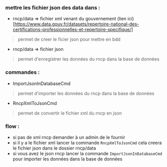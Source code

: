 ### mettre les fichier json des data dans :

- rncp/data => fichier xml venant du gouvernement
  (lien ici)[https://www.data.gouv.fr/datasets/repertoire-national-des-certifications-professionnelles-et-repertoire-specifique/]
> permet de creer le ficier json pour mettre en bdd

- rncp/data => fichier json
> permet d'enregistrer les données du rncp dans la base de données

### commandes : 

- ImportJsonInDatabaseCmd
> permet d'importer les données du rncp dans la base de données

- RncpXmlToJsonCmd
> permet de convertir le fichier xml du rncp en json

### flow : 

- si pas de xml rncp demander à un admin de le fournir
- si il y a le fichier xml lancer la commande `RncpXmlToJsonCmd` cela creera le fichier json dans le dossier rncp/data
- si vous avez le json rncp lancer la commande `ImportJsonInDatabaseCmd` pour importer les données dans la base de données

